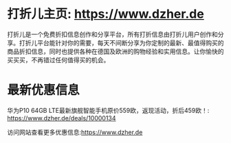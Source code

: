 # 打折儿主页: https://www.dzher.de

打折儿是一个免费折扣信息创作和分享平台，所有打折信息由打折儿用户创作和分享。打折儿平台能针对你的需要，每天不间断分享为你定制的最新、最值得购买的商品折扣信息，同时也提供各种在德国及欧洲的购物经验和实用信息。让你愉快的买买买，不再错过任何值得买的机会。 


# 最新优惠信息

华为P10 64GB LTE最新旗舰智能手机原价559欧，返现活动，折后459欧！: https://www.dzher.de/deals/10000134



访问网站查看更多优惠信息:https://www.dzher.de
